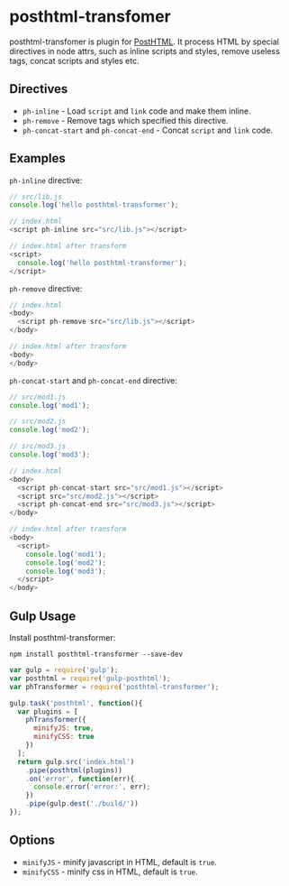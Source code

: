 # posthtml-transfomer

posthtml-transfomer is plugin for [PostHTML](https://github.com/posthtml/posthtml). It process HTML by special directives in node attrs, such as inline scripts and styles, remove useless tags, concat scripts and styles etc.

## Directives

* `ph-inline` - Load `script` and `link` code and make them inline.
* `ph-remove` - Remove tags which specified this directive.
* `ph-concat-start` and `ph-concat-end` - Concat `script` and `link` code.

## Examples

`ph-inline` directive:

``` javascript
// src/lib.js
console.log('hello posthtml-transformer');

// index.html
<script ph-inline src="src/lib.js"></script>

// index.html after transform
<script>
  console.log('hello posthtml-transformer');
</script>
```

`ph-remove` directive:

``` javascript
// index.html
<body>
  <script ph-remove src="src/lib.js"></script>
</body>

// index.html after transform
<body>
</body>
```

`ph-concat-start` and `ph-concat-end` directive:

``` javascript
// src/mod1.js
console.log('mod1');

// src/mod2.js
console.log('mod2');

// src/mod3.js
console.log('mod3');

// index.html
<body>
  <script ph-concat-start src="src/mod1.js"></script>
  <script src="src/mod2.js"></script>
  <script ph-concat-end src="src/mod3.js"></script>
</body>

// index.html after transform
<body>
  <script>
    console.log('mod1');
    console.log('mod2');
    console.log('mod3');
  </script>
</body>
```

## Gulp Usage

Install posthtml-transformer:
```
npm install posthtml-transformer --save-dev
```


``` javascript
var gulp = require('gulp');
var posthtml = require('gulp-posthtml');
var phTransformer = require('posthtml-transformer');

gulp.task('posthtml', function(){
  var plugins = [
    phTransformer({
      minifyJS: true,
      minifyCSS: true
    })
  ];
  return gulp.src('index.html')
    .pipe(posthtml(plugins))
    .on('error', function(err){
      console.error('error:', err);
    })
    .pipe(gulp.dest('./build/'))
});
```

## Options

* `minifyJS` - minify javascript in HTML, default is `true`.
* `minifyCSS` - minify css in HTML, default is `true`.